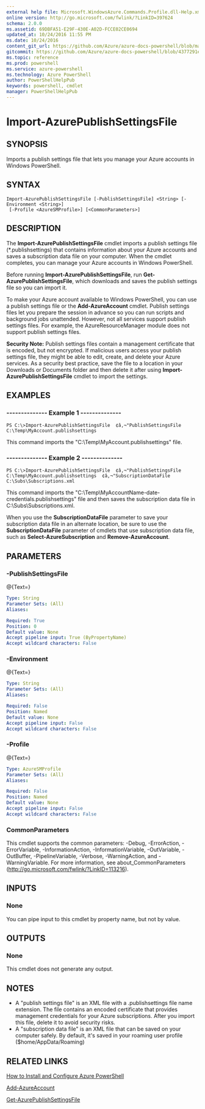 ```yaml
---
external help file: Microsoft.WindowsAzure.Commands.Profile.dll-Help.xml
online version: http://go.microsoft.com/fwlink/?LinkID=397624
schema: 2.0.0
ms.assetid: 69DBFA51-E29F-430E-A02D-FCCE02CE0694
updated_at: 10/24/2016 11:55 PM
ms.date: 10/24/2016
content_git_url: https://github.com/Azure/azure-docs-powershell/blob/master/azureps-cmdlets-docs/ServiceManagement/Azure.Profile/v2.1.0/Import-AzurePublishSettingsFile.md
gitcommit: https://github.com/Azure/azure-docs-powershell/blob/4377291ee360e58e2c1c5d644155daf6a0279055/azureps-cmdlets-docs/ServiceManagement/Azure.Profile/v2.1.0/Import-AzurePublishSettingsFile.md
ms.topic: reference
ms.prod: powershell
ms.service: azure-powershell
ms.technology: Azure PowerShell
author: PowerShellHelpPub
keywords: powershell, cmdlet
manager: PowerShellHelpPub
---
```


# Import-AzurePublishSettingsFile

## SYNOPSIS
Imports a publish settings file that lets you manage your Azure accounts in Windows PowerShell.

## SYNTAX

```
Import-AzurePublishSettingsFile [-PublishSettingsFile] <String> [-Environment <String>]
 [-Profile <AzureSMProfile>] [<CommonParameters>]
```

## DESCRIPTION
The **Import-AzurePublishSettingsFile** cmdlet imports a publish settings file (*.publishsettings) that contains information about your Azure accounts and saves a subscription data file on your computer.
When the cmdlet completes, you can manage your Azure accounts in Windows PowerShell.

Before running **Import-AzurePublishSettingsFile**, run **Get-AzurePublishSettingsFile**, which downloads and saves the publish settings file so you can import it.

To make your Azure account available to Windows PowerShell, you can use a publish settings file or the **Add-AzureAccount** cmdlet.
Publish settings files let you prepare the session in advance so you can run scripts and background jobs unattended.
However, not all services support publish settings files.
For example, the AzureResourceManager module does not support publish settings files.

**Security Note:** Publish settings files contain a management certificate that is encoded, but not encrypted.
If  malicious users access your publish settings file,  they might be able to edit, create, and delete your Azure services.
As a security best practice, save the file to a location in your Downloads or Documents folder and then delete it after using **Import-AzurePublishSettingsFile** cmdlet to import the settings.

## EXAMPLES

### --------------  Example 1 --------------
```
PS C:\>Import-AzurePublishSettingsFile  ¢â‚¬"PublishSettingsFile C:\Temp\MyAccount.publishsettings
```

This command imports the "C:\Temp\MyAccount.publishsettings" file.

### --------------  Example 2 --------------
```
PS C:\>Import-AzurePublishSettingsFile  ¢â‚¬"PublishSettingsFile C:\Temp\MyAccount.publishsettings  ¢â‚¬"SubscriptionDataFile C:\Subs\Subscriptions.xml
```

This command imports the "C:\Temp\MyAccountName-date-credentials.publishsettings" file and then saves the subscription data file in C:\Subs\Subscriptions.xml.

When you use the **SubscriptionDataFile** parameter to save your subscription data file in an alternate location, be sure to use the **SubscriptionDataFile** parameter of cmdlets that use subscription data file, such as **Select-AzureSubscription** and **Remove-AzureAccount**.

## PARAMETERS

### -PublishSettingsFile
@{Text=}

```yaml
Type: String
Parameter Sets: (All)
Aliases: 

Required: True
Position: 0
Default value: None
Accept pipeline input: True (ByPropertyName)
Accept wildcard characters: False
```

### -Environment
@{Text=}

```yaml
Type: String
Parameter Sets: (All)
Aliases: 

Required: False
Position: Named
Default value: None
Accept pipeline input: False
Accept wildcard characters: False
```

### -Profile
@{Text=}

```yaml
Type: AzureSMProfile
Parameter Sets: (All)
Aliases: 

Required: False
Position: Named
Default value: None
Accept pipeline input: False
Accept wildcard characters: False
```

### CommonParameters
This cmdlet supports the common parameters: -Debug, -ErrorAction, -ErrorVariable, -InformationAction, -InformationVariable, -OutVariable, -OutBuffer, -PipelineVariable, -Verbose, -WarningAction, and -WarningVariable. For more information, see about_CommonParameters (http://go.microsoft.com/fwlink/?LinkID=113216).

## INPUTS

### None
You can pipe input to this cmdlet by property name, but not by value.

## OUTPUTS

### None
This cmdlet does not generate any output.

## NOTES
* A "publish settings file" is an XML file with a .publishsettings file name extension. The file contains an encoded certificate that provides management credentials for your Azure subscriptions. After you import this file, delete it to avoid security risks.
* A "subscription data file" is an XML file that can be saved on your computer safely. By default, it's saved in your roaming user profile ($home/AppData/Roaming)

## RELATED LINKS

[How to Install and Configure Azure PowerShell](http://azure.microsoft.com/documentation/articles/install-configure-powershell/)

[Add-AzureAccount](./Add-AzureAccount.md)

[Get-AzurePublishSettingsFile](./Get-AzurePublishSettingsFile.md)



